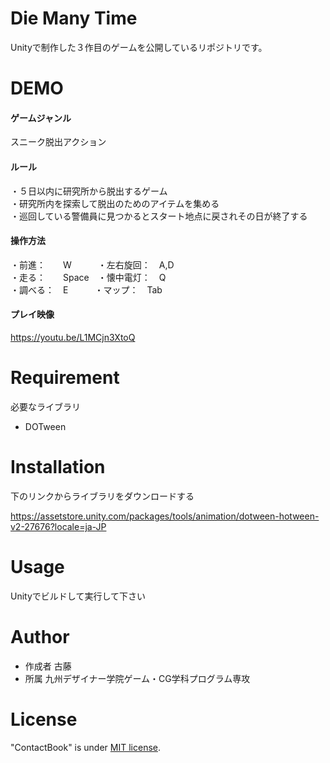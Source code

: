 # Die Many Time

Unityで制作した３作目のゲームを公開しているリポジトリです。

# DEMO

#### ゲームジャンル

スニーク脱出アクション

#### ルール

・５日以内に研究所から脱出するゲーム<br>
・研究所内を探索して脱出のためのアイテムを集める<br>
・巡回している警備員に見つかるとスタート地点に戻されその日が終了する

#### 操作方法

・前進：　　W　　　・左右旋回：　A,D<br>
・走る：　　Space　・懐中電灯：　Q<br>
・調べる：　E　　　・マップ：　Tab

#### プレイ映像

https://youtu.be/L1MCjn3XtoQ

# Requirement

必要なライブラリ

* DOTween

# Installation

下のリンクからライブラリをダウンロードする

https://assetstore.unity.com/packages/tools/animation/dotween-hotween-v2-27676?locale=ja-JP

# Usage

Unityでビルドして実行して下さい

# Author

* 作成者    古藤
* 所属      九州デザイナー学院ゲーム・CG学科プログラム専攻

# License

"ContactBook" is under [MIT license](https://en.wikipedia.org/wiki/MIT_License).
